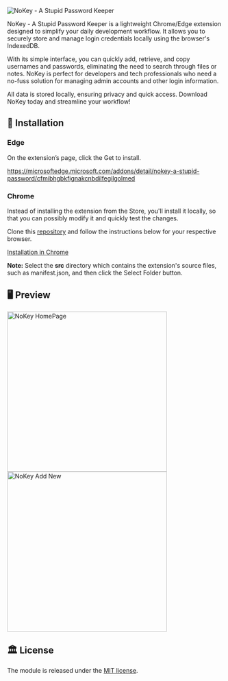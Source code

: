 ![NoKey - A Stupid Password Keeper](https://github.com/user-attachments/assets/6799d6c8-83bd-45cb-a268-2276bab445f1)

NoKey - A Stupid Password Keeper is a lightweight Chrome/Edge extension designed to simplify your daily development workflow. It allows you to securely store and manage login credentials locally using the browser's IndexedDB.

With its simple interface, you can quickly add, retrieve, and copy usernames and passwords, eliminating the need to search through files or notes. NoKey is perfect for developers and tech professionals who need a no-fuss solution for managing admin accounts and other login information.

All data is stored locally, ensuring privacy and quick access. Download NoKey today and streamline your workflow!

## 🚀 Installation

### Edge

On the extension’s page, click the Get to install.

https://microsoftedge.microsoft.com/addons/detail/nokey-a-stupid-password/cfmibhgbkfignakcnbdilfegilgolmed

### Chrome

Instead of installing the extension from the Store, you'll install it locally, so that you can possibly modify it and quickly test the changes.

Clone this [repository](https://github.com/juashyam/nokey-password-keeper) and follow the instructions below for your respective browser.

[Installation in Chrome](https://developer.chrome.com/docs/extensions/get-started/tutorial/hello-world#load-unpacked)

**Note:** Select the **src** directory which contains the extension's source files, such as manifest.json, and then click the Select Folder button.

## 🖥 Preview

<img width="373" alt="NoKey HomePage" src="https://github.com/user-attachments/assets/c650857a-3a0e-4fbc-9b25-66b85f58db57" />
<img width="373" alt="NoKey Add New" src="https://github.com/user-attachments/assets/00ca1c78-1e55-448d-ac9c-75297199b6e4" />

## 🏛️ License

The module is released under the [MIT license](https://github.com/juashyam/nokey-password-keeper/blob/main/LICENSE).
